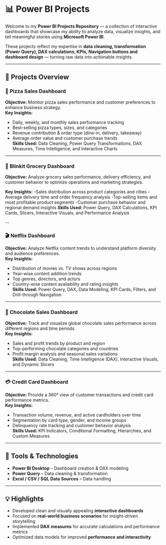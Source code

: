 # 📊 Power BI Projects  

Welcome to my **Power BI Projects Repository** — a collection of interactive dashboards that showcase my ability to analyze data, visualize insights, and tell meaningful stories using **Microsoft Power BI**.  

These projects reflect my expertise in **data cleaning, transformation (Power Query), DAX calculations, KPIs, Navigation buttons and dashboard design** — turning raw data into actionable insights.  

---

## 🚀 Projects Overview  


### 🍕 **Pizza Sales Dashboard**  
**Objective:** Monitor pizza sales performance and customer preferences to enhance business strategy.  
**Key Insights:**  
- Daily, weekly, and monthly sales performance tracking  
- Best-selling pizza types, sizes, and categories  
- Revenue contribution & order type (dine-in, delivery, takeaway)  
- Average order value and customer purchase trends  
**Skills Used:** Data Cleaning, Power Query Transformations, DAX Measures, Time Intelligence, and Interactive Charts  

---

### 🛒 **Blinkit Grocery Dashboard**
**Objective:** Analyze grocery sales performance, delivery efficiency, and customer behavior to optimize operations and marketing strategies.

**Key Insights:**
-Sales distribution across product categories and cities
-Average delivery time and order frequency analysis
-Top-selling items and most profitable product segments
-Customer purchase behavior and regional demand insights
**Skills Used:** Power Query, DAX Calculations, KPI Cards, Slicers, Interactive Visuals, and Performance Analysis

--


### 🎬 **Netflix Dashboard**  
**Objective:** Analyze Netflix content trends to understand platform diversity and audience preferences.  
**Key Insights:**  
- Distribution of movies vs. TV shows across regions  
- Year-wise content addition trends  
- Top genres, directors, and actors  
- Country-wise content availability and rating insights  
**Skills Used:** Power Query, DAX, Data Modeling, KPI Cards, Filters, and Drill-through Navigation  

---

### 🍫 **Chocolate Sales Dashboard**  
**Objective:** Track and visualize global chocolate sales performance across different regions and time periods.  
**Key Insights:**  
- Sales and profit trends by product and region  
- Top-performing chocolate categories and countries  
- Profit margin analysis and seasonal sales variations  
**Skills Used:** Data Cleaning, Time Intelligence (DAX), Interactive Visuals, and Dynamic Slicers  

---

### 💳 **Credit Card Dashboard**  
**Objective:** Provide a 360° view of customer transactions and credit card performance metrics.  
**Key Insights:**  
- Transaction volume, revenue, and active cardholders over time  
- Segmentation by card type, gender, and income groups  
- Delinquency rate tracking and customer behavior analysis  
**Skills Used:** KPI Indicators, Conditional Formatting, Hierarchies, and Custom Measures  

---

## 🧠 Tools & Technologies  
- **Power BI Desktop** – Dashboard creation & DAX modeling  
- **Power Query** – Data cleaning & transformation  
- **Excel / CSV / SQL Data Sources** – Data handling  

---

## 💡 Highlights  
- Developed clean and visually appealing **interactive dashboards**  
- Focused on **real-world business scenarios** for insight-driven storytelling  
- Implemented **DAX measures** for accurate calculations and performance metrics  
- Optimized data models for improved **performance and interactivity**  

